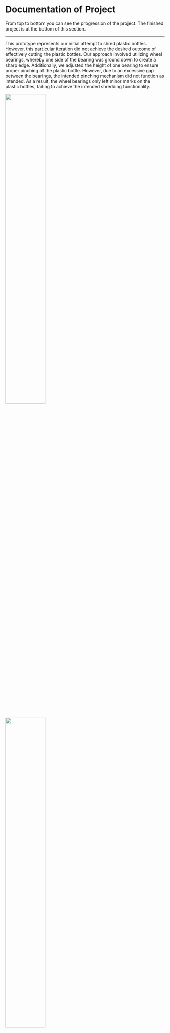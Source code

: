 # Documentation of Project
From top to bottom you can see the progression of the project. The finished project is at the bottom of this section.
___

This prototype represents our initial attempt to shred plastic bottles. However, this particular iteration did not achieve the desired outcome of effectively cutting the plastic bottles. Our approach involved utilizing wheel bearings, whereby one side of the bearing was ground down to create a sharp edge. Additionally, we adjusted the height of one bearing to ensure proper pinching of the plastic bottle. However, due to an excessive gap between the bearings, the intended pinching mechanism did not function as intended. As a result, the wheel bearings only left minor marks on the plastic bottles, failing to achieve the intended shredding functionality.

<p align="left">
  <img width="50%" height="50%" src="https://i.imgur.com/5AR1mVL.jpg">
</p>

<p align="left">
  <img width="50%" height="50%" src="https://i.imgur.com/QlqRWVM.jpg">
</p>

<p align="left">
  <img width="50%" height="50%" src="https://i.imgur.com/T4J4qwr.jpg">
</p>

___

The second iteration of our component proved successful in effectively shredding the plastic bottle. This achievement was facilitated by implementing a guidance system that directed the plastic bottle between two bearings. Furthermore, we enhanced the cutting mechanism by utilizing a razor to efficiently slice through the plastic material. As a result, the desired outcome of shredding the plastic bottles was accomplished.

<p align="left">
  <img width="50%" height="50%" src="https://i.imgur.com/EXU83jX.jpg">
</p>

<p align="left">
  <img width="50%" height="50%" src="https://i.imgur.com/OSwjAyR.jpg">
</p>

<p align="left">
  <img width="50%" height="50%" src="https://i.imgur.com/0F1gutv.jpg">
</p>

<p align="left">
  <img width="50%" height="50%" src="https://i.imgur.com/II3t1vv.jpg">
</p>

___

The third iteration of our plastic bottle cutting device demonstrates significant improvements. Firstly, we have optimized the 3D print time, reducing the overall production time. Additionally, we have incorporated a screw with a guiding mechanism that ensures consistent cutting throughout the entire process by effectively directing the plastic. Moreover, we have enhanced the attachment area for the razor blade by adjusting certain angles to achieve a better fit. These enhancements collectively enhance the functionality and efficiency of the device, resulting in improved performance and reliability.

<p align="left">
  <img width="50%" height="50%" src="https://i.imgur.com/nFyw6YJ.jpg">
</p>

<p align="left">
  <img width="50%" height="50%" src="https://i.imgur.com/tq9PhqH.jpg">
</p>

<p align="left">
  <img width="50%" height="50%" src="https://i.imgur.com/A6KQhjB.jpg">
</p>

<p align="left">
  <img width="50%" height="50%" src="https://i.imgur.com/bQjnmON.jpg">
</p>


___
